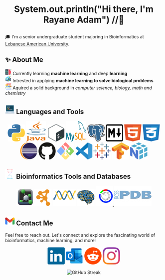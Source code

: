 # <p align="center"> System.out.println("Hi there, I'm Rayane Adam") //👋

🎓 I'm a senior undergraduate student majoring in Bioinformatics at [Lebanese American University](https://www.lau.edu.lb/).

## ✨ About Me

<img src="assets/coding.png" height=20 width=20> Currently learning **machine learning** and deep **learning**  
<img src="assets/bioinformatics_2.png" width=20 height=20> Intrested in applying __machine learning to solve biological problems__  
<img src="assets/books.png" width=20 height=20> Aquired a solid background in _computer science, biology, math and chemistry_

## <img src="assets/programming.png" wifth=30 height=30> Languages and Tools

<div><p align='center'>
    <a href="https://www.python.org/"><img src="assets/python-5.svg" alt="Python" width="55" height="55"></a>
    <a href="https://www.oracle.com/java/"><img src="assets/java-4.svg" alt="Java" width="65" height="65"></a>
    <img src="assets/bash-2.svg" alt="Bash" width="55" height="55">
    <img src="/assets/mysql-logo.svg" width="65" height="65">
    <img src="/assets/postgresql.svg" alt="PostgreSQL" width="55" height="55">
    <img src="assets/markdown.svg" width=55 height=55>
    <img src="assets/html-1.svg" width=55 height=55>
    <img src="assets/css-3.svg" alt="CSS" width="55" height="55">
    <img src="assets/eclipse-11.svg" width=55 height=55>
    <img src="assets/github-icon-1.svg" width=55 height=55>
    <img src="assets/git-bash.svg" width=55 height=55>
    <img src="assets/visual-studio-code-1.svg" width=55 height=55>
    <img src="assets/tableau-software.svg" width=55 height=55>
    <img src="assets/tensorflow-2.svg" width=55 height=55>
    <img src="assets/numpy-1.svg" width=55 height=55>
</div>

## <img src="assets/bioinformatics.png" width=30 height=30> Bioinformatics Tools and Databases

<div><p align='center'>
    <a href="https://pymol.org"><img src="assets/pymol-1.svg" width=55 height=55></a>
    <a href="https://cytoskape.org"><img src="assets/Cytoscape_logo.png" width=55 height=55></a>
    <a href="https://biopython.org/docs/1.75/api/index.html#"><img src="assets/biopython_logo_white.png" width=75 height=55></a>
    <a href="https://nipy.org/nibabel/"><img src="assets/nibabel-logo.svg" width=55 height=55></a>
    <a href="https://itol.embl.de/"><img src="assets/itol.png" width=55 height=65> </a> 
    <a href="https://www.rcsb.org/"><img src="assets/PDB-logo-white.png" width=120 height=65></a>
</div>


## <a href="mailto:rayane.s.adam@gmail.com"><img src="assets/official-gmail-icon-2020-.svg" width="30" length="30"></a>  Contact Me

Feel free to reach out. Let's connect and explore the fascinating world of bioinformatics, machine learning, and more!

<div>
    <p align='center'><a href="https://www.linkedin.com/in/rayane-adam-a3ba9a224/"><img src="assets/linkedin-icon-2.svg" alt="Your Image" width="55" height="55"></a>
    <a href="mailto:rayane.adam@lau.edu"><img src="assets/outlook-1.svg" width=55 height=55></a>
    <a href=""><img src="assets/reddit-4.svg" alt="Your Image" width="55" height="55"></a>
    <a href="https://www.instagram.com/rayanewithane/"><img src="assets/instagram-2016-5.svg" wifth=55 height=55></a>
</div>

<p align="center">
    <img src="http://github-readme-streak-stats.herokuapp.com?user=raysas&theme=github-dark-blue&hide_border=true&date_format=%5BY%20%5DM%20j" alt="GitHub Streak"> 
    
</p>
